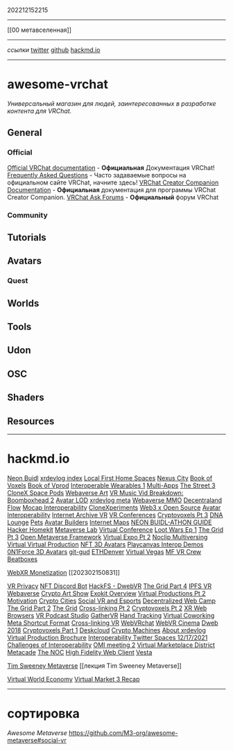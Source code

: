 202212152215
***
[[00 метавселенная]]
***
*ссылки*
[twitter](https://twitter.com/dankvr)
[github](https://github.com/madjin)
[hackmd.io](https://hackmd.io/@XR/book/https%3A%2F%2Fhackmd.io%2F%40xr%2Findex)
***
# awesome-vrchat
*Универсальный магазин для людей, заинтересованных в разработке контента для VRChat.*
## General
### Official
[Official VRChat documentation](https://docs.vrchat.com) - **Официальная** Документация VRChat!
[Frequently Asked Questions](https://docs.vrchat.com/docs/frequently-asked-questions) - Часто задаваемые вопросы на официальном сайте VRChat, начните здесь!
[VRChat Creator Companion Documentation](https://vcc.docs.vrchat.com/) - **Официальная** документация для программы VRChat Creator Companion.
[VRChat Ask Forums](https://ask.vrchat.com) - **Официальный** форум VRChat
### Community
## Tutorials
## Avatars
### Quest
## Worlds
## Tools
## Udon
## OSC
## Shaders
## Resources

***
# hackmd.io
[Neon Buidl](https://hackmd.io/@XR/neon-buidl)
[xrdevlog index](https://hackmd.io/@XR/index)
[Local First Home Spaces](https://hackmd.io/@XR/local-first-homes)
[Nexus City](https://hackmd.io/@XR/nexuscity)
[Book of Voxels](https://hackmd.io/@XR/voxels)
[Book of Vprod](https://hackmd.io/@XR/vprod)
[Interoperable Wearables 1](https://hackmd.io/@XR/wearables1)
[Multi-Apps](https://hackmd.io/@XR/multiapps)
[The Street 3](https://hackmd.io/@XR/thestreet3)
[CloneX Space Pods](https://hackmd.io/@XR/clonex-pods)
[Webaverse Art](https://hackmd.io/@XR/webaverse-art)
[VR Music Vid Breakdown: Boomboxhead 2](https://hackmd.io/@XR/vrmusicvid-boomboxhead2)
[Avatar LOD](https://hackmd.io/@XR/avatarlod)
[xrdevlog meta](https://hackmd.io/@XR/xrdevlog-meta)
[Webaverse MMO](https://hackmd.io/@XR/webaverse-mmo)
[Decentraland Flow](https://hackmd.io/@XR/dclflow)
[Mocap Interoperability](https://hackmd.io/@XR/mocap-interop)
[CloneXperiments](https://hackmd.io/@XR/clonexperiments)
[Web3 x Open Source](https://hackmd.io/@XR/web3-foss)
[Avatar Interoperability](https://hackmd.io/@XR/avatars)
[Internet Archive VR](https://hackmd.io/@XR/internetarchive)
[VR Conferences](https://hackmd.io/@XR/vrconferences)
[Cryptovoxels Pt 3](https://hackmd.io/@XR/cv3)
[DNA Lounge](https://hackmd.io/@XR/dna)
[Pets](https://hackmd.io/@XR/pets)
[Avatar Builders](https://hackmd.io/@XR/avatarbuilders)
[Internet Maps](https://hackmd.io/@XR/maps)
[NEON BUIDL-ATHON GUIDE](https://hackmd.io/@XR/neon-buildathon-1)
[Hacker Homekit](https://hackmd.io/@XR/hhomekit)
[Metaverse Lab](https://hackmd.io/@XR/metaverselab)
[Virtual Conference](https://hackmd.io/@XR/conf)
[Loot Wars Ep 1](https://hackmd.io/@XR/lootwars)
[The Grid Pt 3](https://hackmd.io/@XR/grid3)
[Open Metaverse Framework](https://hackmd.io/@XR/openmetaverse)
[Virtual Expo Pt 2](https://hackmd.io/@XR/conf2)
[Noclip Multiversing](https://hackmd.io/@XR/noclip)
[Virtual Virtual Production](https://hackmd.io/@XR/studios2)
[NFT 3D Avatars](https://hackmd.io/@XR/nftavatars)
[Playcanvas Interop Demos](https://hackmd.io/@XR/playcanvas-demos)
[0N1Force 3D Avatars](https://hackmd.io/@XR/0n1force-avatars)
[git-gud](https://hackmd.io/@XR/git-gud)
[ETHDenver](https://hackmd.io/@XR/ethdenver)
[Virtual Vegas](https://hackmd.io/@XR/vegas)
[MF VR Crew](https://hackmd.io/@XR/mfcrew)
[Beatboxes](https://hackmd.io/@XR/beatboxes)

[WebXR Monetization](https://hackmd.io/@XR/monetization)
[[202302150831]]

[VR Privacy](https://hackmd.io/@XR/privacy)
[NFT Discord Bot](https://hackmd.io/@XR/nftbot)
[HackFS - DwebVR](https://hackmd.io/@XR/hackfs)
[The Grid Part 4](https://hackmd.io/@XR/grid4)
[IPFS VR](https://hackmd.io/@XR/ipfsvr)
[Webaverse](https://hackmd.io/@XR/webaverse)
[Crypto Art Show](https://hackmd.io/@XR/cryptoartshow)
[Exokit Overview](https://hackmd.io/@XR/exokit)
[Virtual Productions Pt 2](https://hackmd.io/@XR/studios)
[Motivation](https://hackmd.io/@XR/motivation)
[Crypto Cities](https://hackmd.io/@XR/cities)
[Social VR and Esports](https://hackmd.io/@XR/esports)
[Decentralized Web Camp](https://hackmd.io/@XR/dwebcamp)
[The Grid Part 2](https://hackmd.io/@XR/grid2)
[The Grid](https://hackmd.io/@XR/grid)
[Cross-linking Pt 2](https://hackmd.io/@XR/crosslink2)
[Cryptovoxels Pt 2](https://hackmd.io/@XR/cv2)
[XR Web Browsers](https://hackmd.io/@XR/xrbrowsers)
[VR Podcast Studio](https://hackmd.io/@XR/podcast)
[GatherVR](https://hackmd.io/@XR/gathervr)
[Hand Tracking](https://hackmd.io/@XR/handtracking)
[Virtual Coworking](https://hackmd.io/@XR/cowork)
[Meta Shortcut Format](https://hackmd.io/@XR/msf)
[Cross-linking VR](https://hackmd.io/@XR/crosslink)
[WebVRchat](https://hackmd.io/@XR/webvrchat)
[WebVR Cinema](https://hackmd.io/@XR/cinema)
[Dweb 2018](https://hackmd.io/@XR/dweb)
[Cryptovoxels Part 1](https://hackmd.io/@XR/cv)
[Deskcloud](https://hackmd.io/@XR/deskcloud)
[Crypto Machines](https://hackmd.io/@XR/cryptomachines)
[About xrdevlog](https://hackmd.io/@XR/about)
[Virtual Production Brochure](https://hackmd.io/@XR/vprod-brochure)
[Interoperability Twitter Spaces 12/17/2021](https://hackmd.io/@XR/interop-spaces)
[Challenges of Interoperability](https://hackmd.io/@XR/interop-challenges)
[OMI meeting 2](https://hackmd.io/@XR/omi-2)
[Virtual Marketplace District](https://hackmd.io/@XR/nexus)
[Metacade](https://hackmd.io/@XR/metacade)
[The NOC](https://hackmd.io/@XR/noc)
[High Fidelity Web Client](https://hackmd.io/@XR/hifiweb)
[Vesta](https://hackmd.io/@XR/vesta)

[Tim Sweeney Metaverse](https://hackmd.io/@XR/tim-metaverse)
[[лекция Tim Sweeney Metaverse]]

[Virtual World Economy](https://hackmd.io/@XR/panel)
[Virtual Market 3 Recap](https://hackmd.io/@XR/vket3)
***
# сортировка
*Awesome Metaverse*
https://github.com/M3-org/awesome-metaverse#social-vr

